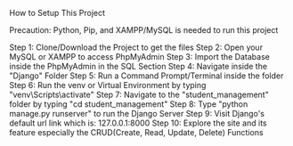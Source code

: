 How to Setup This Project

Precaution: Python, Pip, and XAMPP/MySQL is needed to run this project

Step 1: Clone/Download the Project to get the files
Step 2: Open your MySQL or XAMPP to access PhpMyAdmin
Step 3: Import the Database inside the PhpMyAdmin in the SQL Section
Step 4: Navigate inside the "Django" Folder
Step 5: Run a Command Prompt/Terminal inside the folder
Step 6: Run the venv or Virtual Environment by typing "venv\Scripts\activate"
Step 7: Navigate to the "student_management" folder by typing "cd student_management"
Step 8: Type "python manage.py runserver" to run the Django Server
Step 9: Visit Django's default url link which is: 127.0.0.1:8000
Step 10: Explore the site and its feature especially the CRUD(Create, Read, Update, Delete) Functions
